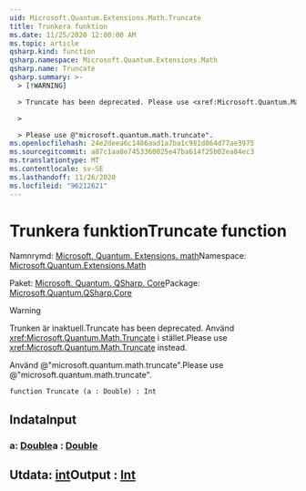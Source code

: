 ```yaml
---
uid: Microsoft.Quantum.Extensions.Math.Truncate
title: Trunkera funktion
ms.date: 11/25/2020 12:00:00 AM
ms.topic: article
qsharp.kind: function
qsharp.namespace: Microsoft.Quantum.Extensions.Math
qsharp.name: Truncate
qsharp.summary: >-
  > [!WARNING]

  > Truncate has been deprecated. Please use <xref:Microsoft.Quantum.Math.Truncate> instead.

  >

  > Please use @"microsoft.quantum.math.truncate".
ms.openlocfilehash: 24e2deea6c1486aad1a7ba1c981d864d77ae3975
ms.sourcegitcommit: a87c1aa8e7453360025e47ba614f25b02ea84ec3
ms.translationtype: MT
ms.contentlocale: sv-SE
ms.lasthandoff: 11/26/2020
ms.locfileid: "96212621"
---
```

# <a name="truncate-function"></a><span data-ttu-id="3de23-102">Trunkera funktion</span><span class="sxs-lookup"><span data-stu-id="3de23-102">Truncate function</span></span>

<span data-ttu-id="3de23-103">Namnrymd: [Microsoft. Quantum. Extensions. math](xref:Microsoft.Quantum.Extensions.Math)</span><span class="sxs-lookup"><span data-stu-id="3de23-103">Namespace: [Microsoft.Quantum.Extensions.Math](xref:Microsoft.Quantum.Extensions.Math)</span></span>

<span data-ttu-id="3de23-104">Paket: [Microsoft. Quantum. QSharp. Core](https://nuget.org/packages/Microsoft.Quantum.QSharp.Core)</span><span class="sxs-lookup"><span data-stu-id="3de23-104">Package: [Microsoft.Quantum.QSharp.Core](https://nuget.org/packages/Microsoft.Quantum.QSharp.Core)</span></span>


> [!WARNING]
> <span data-ttu-id="3de23-105">Trunken är inaktuell.</span><span class="sxs-lookup"><span data-stu-id="3de23-105">Truncate has been deprecated.</span></span> <span data-ttu-id="3de23-106">Använd <xref:Microsoft.Quantum.Math.Truncate> i stället.</span><span class="sxs-lookup"><span data-stu-id="3de23-106">Please use <xref:Microsoft.Quantum.Math.Truncate> instead.</span></span>
>
> <span data-ttu-id="3de23-107">Använd @"microsoft.quantum.math.truncate".</span><span class="sxs-lookup"><span data-stu-id="3de23-107">Please use @"microsoft.quantum.math.truncate".</span></span>



```qsharp
function Truncate (a : Double) : Int
```


## <a name="input"></a><span data-ttu-id="3de23-108">Indata</span><span class="sxs-lookup"><span data-stu-id="3de23-108">Input</span></span>

### <a name="a--double"></a><span data-ttu-id="3de23-109">a: [Double](xref:microsoft.quantum.lang-ref.double)</span><span class="sxs-lookup"><span data-stu-id="3de23-109">a : [Double](xref:microsoft.quantum.lang-ref.double)</span></span>





## <a name="output--int"></a><span data-ttu-id="3de23-110">Utdata: [int](xref:microsoft.quantum.lang-ref.int)</span><span class="sxs-lookup"><span data-stu-id="3de23-110">Output : [Int](xref:microsoft.quantum.lang-ref.int)</span></span>

